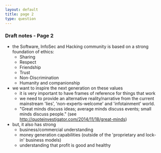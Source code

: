 ```yaml
---
layout: default
title: page 2
type: question
---
```


### Draft notes - Page 2

* the Software, InfoSec and Hacking community is based on a strong foundation of ethics:
  * Sharing
  * Respect
  * Friendship
  * Trust
  * Non-Discrimination
  * Humanity and companionship
* we want to inspire the next generation on these values
  * it is very important to have frames of reference for things that work
  * we need to provide an alternative reality/narrative from the current mainstream 'lies', 'non-experts-welcome' and 'infotainment' world.
  * "Great minds discuss ideas; average minds discuss events; small minds discuss people." (see http://quoteinvestigator.com/2014/11/18/great-minds)
* but, it also has strong
  * business/commercial understanding
  * money generation capabilities (outside of the 'proprietary and lock-in' business models)
  * understanding that profit is good and healthy



